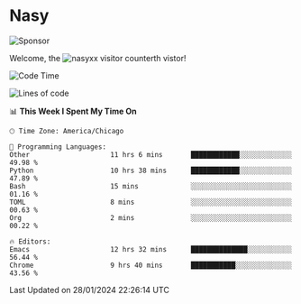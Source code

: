 # Nasy

<!--
<p align="center">
<img height="200" src="https://github-readme-stats.vercel.app/api?username=nasyxx&count_private=true&show_icons=true&theme=dracula&include_all_commits=true"/>
<img height="200" src="https://github-readme-stats.vercel.app/api/top-langs/?username=nasyxx&theme=dracula&hide=html,jupyter+notebook&count_private=true&show_icons=true"/>
</p>

  
----------------
-->

![Sponsor](https://img.shields.io/static/v1.svg?label=Sponsor&message=%E2%9D%A4&logo=GitHub&style=flat&color=pink)
 
Welcome, the ![nasyxx visitor counter](https://count.getloli.com/get/@nasyxx?theme=rule34)th vistor!
 
<!--START_SECTION:waka-->
![Code Time](http://img.shields.io/badge/Code%20Time-4%2C272%20hrs%2035%20mins-blue)

![Lines of code](https://img.shields.io/badge/From%20Hello%20World%20I%27ve%20Written-6.3%20million%20lines%20of%20code-blue)

📊 **This Week I Spent My Time On** 

```text
🕑︎ Time Zone: America/Chicago

💬 Programming Languages: 
Other                    11 hrs 6 mins       ████████████░░░░░░░░░░░░░   49.98 % 
Python                   10 hrs 38 mins      ████████████░░░░░░░░░░░░░   47.89 % 
Bash                     15 mins             ░░░░░░░░░░░░░░░░░░░░░░░░░   01.16 % 
TOML                     8 mins              ░░░░░░░░░░░░░░░░░░░░░░░░░   00.63 % 
Org                      2 mins              ░░░░░░░░░░░░░░░░░░░░░░░░░   00.22 % 

🔥 Editors: 
Emacs                    12 hrs 32 mins      ██████████████░░░░░░░░░░░   56.44 % 
Chrome                   9 hrs 40 mins       ███████████░░░░░░░░░░░░░░   43.56 % 
```


 Last Updated on 28/01/2024 22:26:14 UTC
<!--END_SECTION:waka-->

<!-- ![visitors](https://visitor-badge.laobi.icu/badge?page_id=nasyxx.nasyxx) -->
